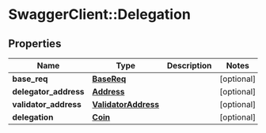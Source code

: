 # SwaggerClient::Delegation

## Properties
Name | Type | Description | Notes
------------ | ------------- | ------------- | -------------
**base_req** | [**BaseReq**](BaseReq.md) |  | [optional] 
**delegator_address** | [**Address**](Address.md) |  | [optional] 
**validator_address** | [**ValidatorAddress**](ValidatorAddress.md) |  | [optional] 
**delegation** | [**Coin**](Coin.md) |  | [optional] 


